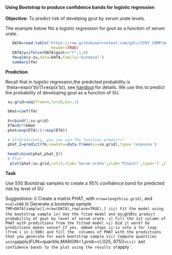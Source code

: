 
#### Using Bootstrap to produce confidence bands for logistic regression

**Objective:** To predict risk of develping gout by serum urate levels.

The example below fits a logistic regression for gout as a function of serum urate.

```R
   DATA=read.table('https://raw.githubusercontent.com/gdlc/STAT_COMP/master/goutData.txt',
                    header=TRUE)
   DATA$y=ifelse(DATA$gout=="Y",1,0)
   fm=glm(y~su,data=DATA,family='binomial')
   summary(fm) 
```

**Prediction**

Recall that in logistic regression,the predicted probability is `theta=exp(x'b)/(1+exp(x'b)), see [handout](https://github.com/gdlc/STAT_COMP/blob/master/LogisticRegression.pdf) for details. We use this
to predict the probability of developing gout as a function of SU. 

```r
 su.grid=seq(from=4,to=10,by=.1)
 
 bHat=coef(fm)
 
 X=cbind(1,su.grid)
 ETA=X%*%bHat
 phat=exp(ETA)/(1+exp(ETA))
  
 # alternatively, you can use the function predict()
 phat_2=predict(fm,newdata=data.frame(su=su.grid),type='response')
  
 head(cbind(phat,phat_2))
 # Plot
  plot(phat~su.grid,col=2,xlab='Serum urate',ylab='P(Gout)',type='l',ylim=c(0,.35))
 ```

**Task**

Use 500 Bootstrap samples to create a 95% confidence band for predicted risk by level of SU

Suggestions:
 i) Create a matrix PHAT, with `nrow=length(su.grid)`, and `ncol=500`
 ii) Generate a bootstrap sample `TMP=DATA[sample(1:nrow(DATA),replace=TRUE),]
 iii) Fit the model using the bootstrap sample
 iv) Use the fited model and `su.grid` to predict probability of gout by level of serum urate.
 v) Fill the 1st column of PHAT with predictions from the fitted model
 vi) Did it work? Do predictions makes sense? If yes, embed steps ii-iv into a for loop (from i in 1:500) and fill the 
     columns of PHAT with the predictions that you generate for each bootstrap sample
 vii) Compute quantiles using `apply(FUN=quantile,MARGIN=1,prob=c(.025,.975))`
 viii) Add confidence bands to the plot using the results of `apply`.
